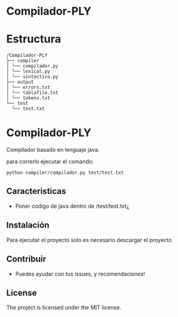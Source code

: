 # Compilador-PLY


# Estructura
```
/Compilador-PLY
├── compiler
│ └── compilador.py
│ └── lexical.py
│ └── sintactico.py
├── output
│ └── errors.txt
│ └── tablafile.txt
│ └── tokens.txt
└── test
  └── test.txt
```


Compilador-PLY
========

Compilador basado en lenguaje java.

para correrlo ejecutar el comando:

    python compiler/compilador.py test/test.txt

Caracteristicas
--------

- Poner codigo de java dentro de /test/test.txt¿

Instalación
------------

Para ejecutar el proyecto solo es necesario descargar el proyecto

Contribuir
----------

- Puedes ayudar con tus issues, y recomendaciones!

License
-------

The project is licensed under the MIT license.
